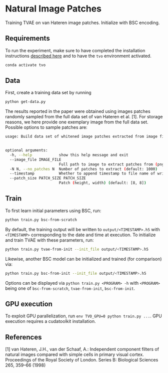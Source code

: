 # Natural Image Patches

Training TVAE on van Hateren image patches. Initialize with BSC encoding.


## Requirements
To run the experiment, make sure to have completed the installation instructions [described here](../../README.md) and to have the `tvo` environment activated.

```bash
conda activate tvo
```


## Data
First, create a training data set by running

```bash
python get-data.py
```

The results reported in the paper were obtained using images patches randomly sampled from the full data set of van Hateren et al. [1]. For storage reasons, we here provide one exemplary image from the full data set. 
Possible options to sample patches are:

```bash
usage: Build data set of whitened image patches extracted from image file [-h] [--image_file IMAGE_FILE] [-N N] [--timestamp]
                                                                          [--patch_size PATCH_SIZE PATCH_SIZE]

optional arguments:
  -h, --help            show this help message and exit
  --image_file IMAGE_FILE
                        Full path to image to extract patches from (png, jpg, ... file) (default: ./data/image.tiff)
  -N N, --no_patches N  Number of patches to extract (default: 1000)
  --timestamp           Whether to append timestamp to file name of written out training data set (default: False)
  --patch_size PATCH_SIZE PATCH_SIZE
                        Patch (height, width) (default: [8, 8])
```

## Train

To first learn initial parameters using BSC, run:

```bash
python train.py bsc-from-scratch
```

By default, the training output will be written to `output/<TIMESTAMP>.h5` with `<TIMESTAMP>` corresponding to the date and time at execution. To initialize and train TVAE with these parameters, run:

```bash
python train.py tvae-from-init --init_file output/<TIMESTAMP>.h5
```

Likewise, another BSC model can be initialized and trained (for comparison) via:

```bash
python train.py bsc-from-init --init_file output/<TIMESTAMP>.h5
```

Options can be displayed via `python train.py <PROGRAM> -h` with `<PROGRAM>` being one of `bsc-from-scratch`, `tvae-from-init`, `bsc-from-init`.


## GPU execution

To exploit GPU parallelization, run `env TVO_GPU=0 python train.py ...`. GPU execution requires a cudatoolkit installation.


## References

[1] van Hateren, J.H., van der Schaaf, A.: Independent component filters of natural images compared with simple cells in primary visual cortex. Proceedings of the Royal Society of London. Series B: Biological Sciences 265, 359–66 (1998)
